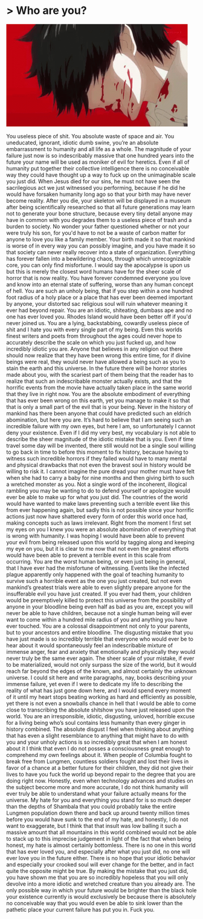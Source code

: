 
# > Who are you?

![Nevermind](https://github.com/wolfyhell/wolfyhell/blob/main/white-hair-kaneki.gif)


You useless piece of shit. You absolute waste of space and air. You uneducated, ignorant, idiotic dumb swine, you’re an absolute embarrassment to humanity and all life as a whole. The magnitude of your failure just now is so indescribably massive that one hundred years into the future your name will be used as moniker of evil for heretics. Even if all of humanity put together their collective intelligence there is no conceivable way they could have thought up a way to fuck up on the unimaginable scale you just did. When Jesus died for our sins, he must not have seen the sacrilegious act we just witnessed you performing, because if he did he would have forsaken humanity long ago so that your birth may have never become reality. After you die, your skeleton will be displayed in a museum after being scientifically researched so that all future generations may learn not to generate your bone structure, because every tiny detail anyone may have in common with you degrades them to a useless piece of trash and a burden to society. No wonder your father questioned whether or not your were truly his son, for you'd have to not be a waste of carbon matter for anyone to love you like a family member. Your birth made it so that mankind is worse of in every way you can possibly imagine, and you have made it so that society can never really recover into a state of organization. Everything has forever fallen into a bewildering chaos, through which unrecognizable core, you can only find misfortune. I would say the apocalypse is upon us but this is merely the closest word humans have for the sheer scale of horror that is now reality. You have forever condemned everyone you love and know into an eternal state of suffering, worse than any human concept of hell. You are such an unholy being, that if you step within a one hundred foot radius of a holy place or a place that has ever been deemed important by anyone, your distorted sac religious soul will ruin whatever meaning it ever had beyond repair. You are an idiotic, shiteating, dumbass ape and no one has ever loved you. Rhodes Island would have been better off if you'd never joined us. You are a lying, backstabbing, cowardly useless piece of shit and I hate you with every single part of my being. Even this worlds finest writers and poets from throughout the ages could never hope to accurately describe the scale on which you just fucked up, and how incredibly idiotic you are. Anyone that believes in any religion out there should now realize that they have been wrong this entire time, for if divine beings were real, they would never have allowed a being such as you to stain the earth and this universe. In the future there will be horror stories made about you, with the scariest part of them being that the reader has to realize that such an indescribable monster actually exists, and that the horrific events from the movie have actually taken place in the same world that they live in right now. You are the absolute embodiment of everything that has ever been wrong on this earth, yet you manage to make it so that that is only a small part of the evil that is your being. Never in the history of mankind has there been anyone that could have predicted such an eldrich abomination, but here you are. It’s hard to believe that I am seeing such an incredible failure with my own eyes, but here I am, so unfortunately I cannot deny your existence. Even if I did my very best, my vocabulary is not able to describe the sheer magnitude of the idiotic mistake that is you. Even if time travel some day will be invented, there still would not be a single soul willing to go back in time to before this moment to fix history, because having to witness such incredible horrors if they failed would have to many mental and physical drawbacks that not even the bravest soul in history would be willing to risk it. I cannot imagine the pure dread your mother must have felt when she had to carry a baby for nine months and then giving birth to such a wretched monster as you. Not a single word of the incoherent, illogical rambling you may be wanting to do to defend yourself or apologize would ever be able to make up for what you just did. The countries of the world would have wanted to make laws preventing such a terrible event like this from ever happening again, but sadly this is not possible since your horrific actions just now have shattered every form of order this world once had, making concepts such as laws irrelevant. Right from the moment I first set my eyes on you I knew you were an absolute abomination of everything that is wrong with humanity. I was hoping I would have been able to prevent your evil from being released upon this world by tagging along and keeping my eye on you, but it is clear to me now that not even the greatest efforts would have been able to prevent a terrible event in this scale from occurring. You are the worst human being, or even just being in general, that I have ever had the misfortune of witnessing. Events like the infected plague apparently only happened with the goal of teaching humanity to survive such a horrible event as the one you just created, but not even mankind’s greatest trials were able to even slightly prepare anyone for the insufferable evil you have just created. If you ever had them, your children would be preemptively killed to protect this universe from the possibility of anyone in your bloodline being even half as bad as you are, except you will never be able to have children, because not a single human being will ever want to come within a hundred mile radius of you and anything you have ever touched. You are a colossal disappointment not only to your parents, but to your ancestors and entire bloodline. The disgusting mistake that you have just made is so incredibly terrible that everyone who would ever be to hear about it would spontaneously feel an indescribable mixture of immense anger, fear and anxiety that emotionally and physically they would never truly be the same ever again. The sheer scale of your mistake, if ever to be materialized, would not only surpass the size of the world, but it would reach far beyond the edges of the known, and almost certainly the unknown universe. I could sit here and write paragraphs, nay, books describing your immense failure, yet even if I were to dedicate my life to describing the reality of what has just gone down here, and I would spend every moment of it until my heart stops beating working as hard and efficiently as possible, yet there is not even a snowballs chance in hell that I would be able to come close to transcribing the absolute shitshow you have just released upon the world. You are an irresponsible, idiotic, disgusting, unloved, horrible excuse for a living being who’s soul contains less humanity than every ginger in history combined. The absolute disgust I feel when thinking about anything that has even a slight resemblance to anything that might have to do with you and your unholy actions is so incredibly great that when I am honest about it I think that even I do not posses a consciousness great enough to comprehend my own feelings about it. When people of Columbia fought to break free from Lungmen, countless soldiers fought and lost their lives in favor of a chance at a better future for their children, they did not give their lives to have you fuck the world up beyond repair to the degree that you are doing right now. Honestly, even when technology advances and studies on the subject become more and more accurate, I do not think humanity will ever truly be able to understand what your failure actually means for the universe. My hate for you and everything you stand for is so much deeper than the depths of Shambala that you could probably take the entire Lungmen population down there and back up around twenty million times before you would have sunk to the end of my hate, and honestly, I do not want to exaggerate, but I think that that insult was low balling it such a massive amount that all mountains in this world combined would not be able to stack up to this imprecise judgement in light of the fact that when being honest, my hate is almost certainly bottomless. There is no one in this world that has ever loved you, and especially after what you just did, no one will ever love you in the future either. There is no hope that your idiotic behavior and especially your crooked soul will ever change for the better, and in fact quite the opposite might be true. By making the mistake that you just did, you have shown me that you are so incredibly hopeless that you will only devolve into a more idiotic and wretched creature than you already are. The only possible way in which your future would be brighter than the black hole your existence currently is would exclusively be because there is absolutely no conceivable way that you would even be able to sink lower than the pathetic place your current failure has put you in.
Fuck you.
